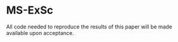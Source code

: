# MS-ExSc

All code needed to reproduce the results of this paper will be made available upon acceptance. 
